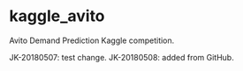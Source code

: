 # kaggle_avito
Avito Demand Prediction Kaggle competition. 

JK-20180507: test change.
JK-20180508: added from GitHub.
